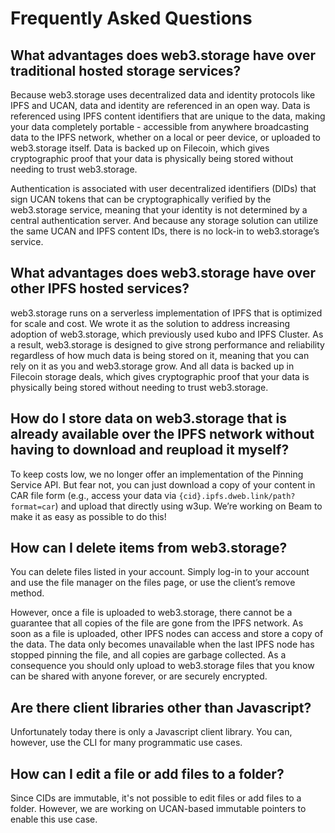 # Frequently Asked Questions

## What advantages does web3.storage have over traditional hosted storage services?

Because web3.storage uses decentralized data and identity protocols like IPFS and UCAN, data and identity are referenced in an open way. Data is referenced using IPFS content identifiers that are unique to the data, making your data completely portable - accessible from anywhere broadcasting data to the IPFS network, whether on a local or peer device, or uploaded to web3.storage itself. Data is backed up on Filecoin, which gives cryptographic proof that your data is physically being stored without needing to trust web3.storage.

Authentication is associated with user decentralized identifiers (DIDs) that sign UCAN tokens that can be cryptographically verified by the web3.storage service, meaning that your identity is not determined by a central authentication server. And because any storage solution can utilize the same UCAN and IPFS content IDs, there is no lock-in to web3.storage’s service.

## What advantages does web3.storage have over other IPFS hosted services?

web3.storage runs on a serverless implementation of IPFS that is optimized for scale and cost.
We wrote it as the solution to address increasing adoption of web3.storage, which previously used kubo and IPFS Cluster. As a result, web3.storage is designed to give strong performance and reliability regardless of how much data is being stored on it, meaning that you can rely on it as you and web3.storage grow. And all data is backed up in Filecoin storage deals, which gives cryptographic proof that your data is physically being stored without needing to trust web3.storage.

## How do I store data on web3.storage that is already available over the IPFS network without having to download and reupload it myself?

To keep costs low, we no longer offer an implementation of the Pinning Service API. But fear not, you can just download a copy of your content in CAR file form (e.g., access your data via `{cid}.ipfs.dweb.link/path?format=car`) and upload that directly using w3up. We’re working on Beam to make it as easy as possible to do this!

## How can I delete items from web3.storage?

You can delete files listed in your account. Simply log-in to your account and use the file manager on the files page, or use the client’s remove method.

However, once a file is uploaded to web3.storage, there cannot be a guarantee that all copies of the file are gone from the IPFS network. As soon as a file is uploaded, other IPFS nodes can access and store a copy of the data. The data only becomes unavailable when the last IPFS node has stopped pinning the file, and all copies are garbage collected. As a consequence you should only upload to web3.storage files that you know can be shared with anyone forever, or are securely encrypted.

## Are there client libraries other than Javascript?

Unfortunately today there is only a Javascript client library. You can, however, use the CLI for many programmatic use cases.

## How can I edit a file or add files to a folder?

Since CIDs are immutable, it's not possible to edit files or add files to a folder. However, we are working on UCAN-based immutable pointers to enable this use case.
